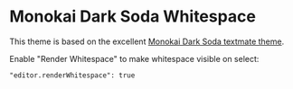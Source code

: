 # Monokai Dark Soda Whitespace
This theme is based on the excellent [Monokai Dark Soda textmate theme](https://github.com/mrlundis/Monokai-Dark-Soda.tmTheme).

Enable "Render Whitespace" to make whitespace visible on select:

````
"editor.renderWhitespace": true
````